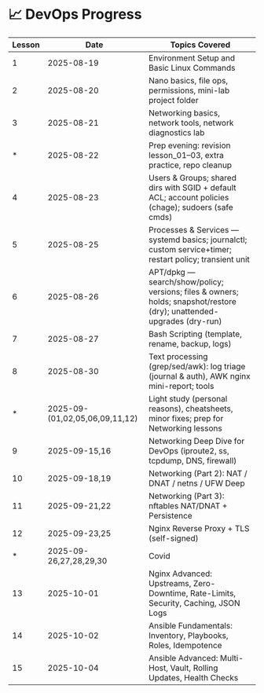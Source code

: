 # 📈 DevOps Progress

| Lesson | Date | Topics Covered |
|-----|------|----------------|
| 1 | 2025-08-19 | Environment Setup and Basic Linux Commands |
| 2 | 2025-08-20 | Nano basics, file ops, permissions, mini-lab project folder |
| 3 | 2025-08-21 | Networking basics, network tools, network diagnostics lab |
| * | 2025-08-22 | Prep evening: revision lesson_01–03, extra practice, repo cleanup |
| 4 | 2025-08-23 | Users & Groups; shared dirs with SGID + default ACL; account policies (chage); sudoers (safe cmds) |
| 5 | 2025-08-25 | Processes & Services — systemd basics; journalctl; custom service+timer; restart policy; transient unit |
| 6 | 2025-08-26 | APT/dpkg — search/show/policy; versions; files & owners; holds; snapshot/restore (dry); unattended-upgrades (dry-run) |
| 7 | 2025-08-27 | Bash Scripting (template, rename, backup, logs) |
| 8 | 2025-08-30 | Text processing (grep/sed/awk): log triage (journal & auth), AWK nginx mini-report; tools |
| * | 2025-09-(01,02,05,06,09,11,12) | Light study (personal reasons), cheatsheets, minor fixes; prep for Networking lessons |
| 9 | 2025-09-15,16 | Networking Deep Dive for DevOps (iproute2, ss, tcpdump, DNS, firewall) |
| 10 | 2025-09-18,19 | Networking (Part 2): NAT / DNAT / netns / UFW Deep |
| 11 | 2025-09-21,22 | Networking (Part 3): nftables NAT/DNAT + Persistence |
| 12 | 2025-09-23,25 | Nginx Reverse Proxy + TLS (self-signed) |
| * | 2025-09-26,27,28,29,30 | Covid |
| 13 | 2025-10-01 | Nginx Advanced: Upstreams, Zero-Downtime, Rate-Limits, Security, Caching, JSON Logs |
| 14 | 2025-10-02 | Ansible Fundamentals: Inventory, Playbooks, Roles, Idempotence |
| 15 | 2025-10-04 | Ansible Advanced: Multi-Host, Vault, Rolling Updates, Health Checks |